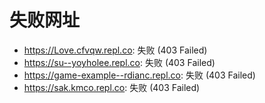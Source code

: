 # 失败网址
- https://Love.cfvqw.repl.co: 失败 (403
Failed)
- https://su--yoyholee.repl.co: 失败 (403
Failed)
- https://game-example--rdianc.repl.co: 失败 (403
Failed)
- https://sak.kmco.repl.co: 失败 (403
Failed)

